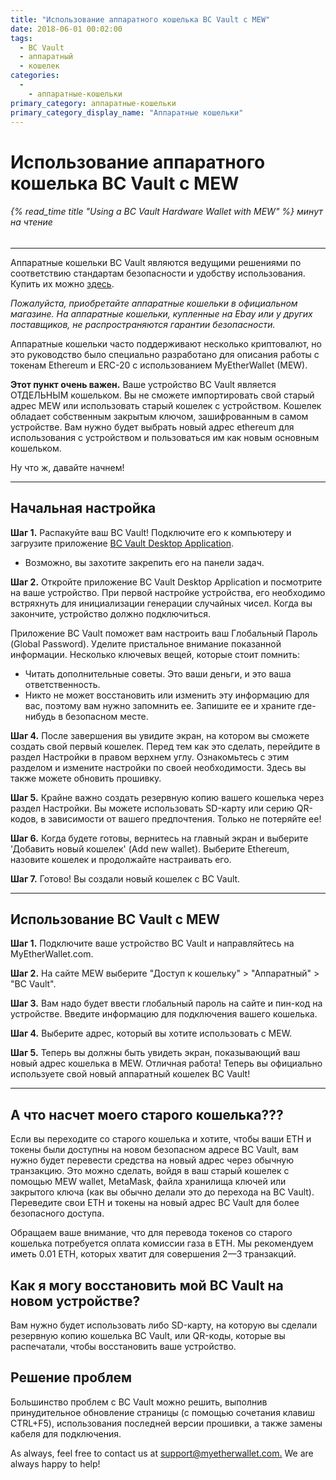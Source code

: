 ```yaml
---
title: "Использование аппаратного кошелька BC Vault с MEW"
date: 2018-06-01 00:02:00
tags:
  - BC Vault
  - аппаратный
  - кошелек
categories:
  - 
    - аппаратные-кошельки
primary_category: аппаратные-кошельки
primary_category_display_name: "Аппаратные кошельки"
---
```


# **Использование аппаратного кошелька BC Vault с MEW**

###### {% read_time title "Using a BC Vault Hardware Wallet with MEW" %} минут на чтение

* * *

Аппаратные кошельки BC Vault являются ведущими решениями по соответствию стандартам безопасности и удобству использования. Купить их можно [здесь](https://bc-vault.com/?wpam_id=53).

_Пожалуйста, приобретайте аппаратные кошельки в официальном магазине. На аппаратные кошельки, купленные на Ebay или у других поставщиков, не распространяются гарантии безопасности._

Аппаратные кошельки часто поддерживают несколько криптовалют, но это руководство было специально разработано для описания работы с токенам Ethereum и ERC-20 с использованием MyEtherWallet (MEW).

**Этот пункт очень важен.** Ваше устройство BC Vault является ОТДЕЛЬНЫМ кошельком. Вы не сможете импортировать свой старый адрес MEW или использовать старый кошелек с устройством. Кошелек обладает собственным закрытым ключом, зашифрованным в самом устройстве. Вам нужно будет выбрать новый адрес ethereum для использования с устройством и пользоваться им как новым основным кошельком.

Ну что ж, давайте начнем!

* * *

## **Начальная настройка**

**Шаг 1.** Распакуйте ваш BC Vault! Подключите его к компьютеру и загрузите приложение [BC Vault Desktop Application](https://bc-vault.com/#downloader).

-   Возможно, вы захотите закрепить его на панели задач.

**Шаг 2.** Откройте приложение BC Vault Desktop Application и посмотрите на ваше устройство. При первой настройке устройства, его необходимо встряхнуть для инициализации генерации случайных чисел. Когда вы закончите, устройство должно подключиться.

Приложение BC Vault поможет вам настроить ваш Глобальный Пароль (Global Password). Уделите пристальное внимание показанной информации. Несколько ключевых вещей, которые стоит помнить:

-   Читать дополнительные советы. Это ваши деньги, и это ваша ответственность.
-   Никто не может восстановить или изменить эту информацию для вас, поэтому вам нужно запомнить ее. Запишите ее и храните где-нибудь в безопасном месте.

**Шаг 4.** После завершения вы увидите экран, на котором вы сможете создать свой первый кошелек. Перед тем как это сделать, перейдите в раздел Настройки в правом верхнем углу. Ознакомьтесь с этим разделом и измените настройки по своей необходимости. Здесь вы также можете обновить прошивку.

**Шаг 5.** Крайне важно создать резервную копию вашего кошелька через раздел Настройки. Вы можете использовать SD-карту или серию QR-кодов, в зависимости от вашего предпочтения. Только не потеряйте ее!

**Шаг 6.** Когда будете готовы, вернитесь на главный экран и выберите 'Добавить новый кошелек' (Add new wallet). Выберите Ethereum, назовите кошелек и продолжайте настраивать его.

**Шаг 7.** Готово! Вы создали новый кошелек с BC Vault.

* * *

## **Использование BC Vault с MEW**

**Шаг 1.** Подключите ваше устройство BC Vault и направляйтесь на MyEtherWallet.com.

**Шаг 2.** На сайте MEW выберите "Доступ к кошельку" > "Аппаратный" > "BC Vault".

**Шаг 3.** Вам надо будет ввести глобальный пароль на сайте и пин-код на устройстве. Введите информацию для подключения вашего кошелька.

**Шаг 4.** Выберите адрес, который вы хотите использовать с MEW.

**Шаг 5.**  Теперь вы должны быть увидеть экран, показывающий ваш новый адрес кошелька в MEW. Отличная работа! Теперь вы официально используете свой новый аппаратный кошелек BC Vault!

* * *

## **А что насчет моего старого кошелька???**

Если вы переходите со старого кошелька и хотите, чтобы ваши ETH и токены были доступны на новом безопасном адресе BC Vault, вам нужно будет перевести средства на новый адрес через обычную транзакцию. Это можно сделать, войдя в ваш старый кошелек с помощью MEW wallet, MetaMask, файла хранилища ключей или закрытого ключа (как вы обычно делали это до перехода на BC Vault). Переведите свои ETH и токены на новый адрес BC Vault для более безопасного доступа.

Обращаем ваше внимание, что для перевода токенов со старого кошелька потребуется оплата комиссии газа в ETH. Мы рекомендуем иметь 0.01 ETH, которых хватит для совершения 2—3 транзакций.

## **Как я могу восстановить мой BC Vault на новом устройстве?**

Вам нужно будет использовать либо SD-карту, на которую вы сделали резервную копию кошелька BC Vault, или QR-коды, которые вы распечатали, чтобы восстановить ваше устройство.

## **Решение проблем**

Большинство проблем с BC Vault можно решить, выполнив принудительное обновление страницы (с помощью сочетания клавиш CTRL+F5), использования последней версии прошивки, а также замены кабеля для подключения.

As always, feel free to contact us at [support@myetherwallet.com.](mailto:support@myetherwallet.com.) We are always happy to help!
